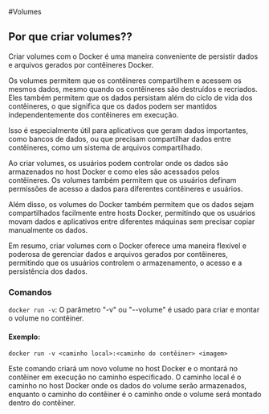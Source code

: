 #Volumes

## Por que criar volumes??

Criar volumes com o Docker é uma maneira conveniente de persistir dados e arquivos gerados por contêineres Docker.

Os volumes permitem que os contêineres compartilhem e acessem os mesmos dados, mesmo quando os contêineres são destruídos e recriados. Eles também permitem que os dados persistam além do ciclo de vida dos contêineres, o que significa que os dados podem ser mantidos independentemente dos contêineres em execução.

Isso é especialmente útil para aplicativos que geram dados importantes, como bancos de dados, ou que precisam compartilhar dados entre contêineres, como um sistema de arquivos compartilhado.

Ao criar volumes, os usuários podem controlar onde os dados são armazenados no host Docker e como eles são acessados pelos contêineres. Os volumes também permitem que os usuários definam permissões de acesso a dados para diferentes contêineres e usuários.

Além disso, os volumes do Docker também permitem que os dados sejam compartilhados facilmente entre hosts Docker, permitindo que os usuários movam dados e aplicativos entre diferentes máquinas sem precisar copiar manualmente os dados.

Em resumo, criar volumes com o Docker oferece uma maneira flexível e poderosa de gerenciar dados e arquivos gerados por contêineres, permitindo que os usuários controlem o armazenamento, o acesso e a persistência dos dados.

### Comandos

`docker run -v`: O parâmetro "-v" ou "--volume" é usado para criar e montar o volume no contêiner.

#### Exemplo:

`docker run -v <caminho local>:<caminho do contêiner> <imagem>`

Este comando criará um novo volume no host Docker e o montará no contêiner em execução no caminho especificado. O caminho local é o caminho no host Docker onde os dados do volume serão armazenados, enquanto o caminho do contêiner é o caminho onde o volume será montado dentro do contêiner.
